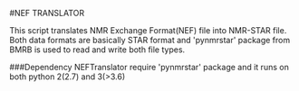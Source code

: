 #NEF TRANSLATOR

This script translates NMR Exchange Format(NEF) file into NMR-STAR file. Both data formats are basically STAR format and
'pynmrstar' package from BMRB is used to read and write both file types. 

###Dependency 
NEFTranslator require 'pynmrstar' package and it runs on both python 2(2.7) and 3(>3.6)

